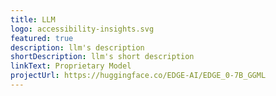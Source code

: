 ```yaml
---
title: LLM
logo: accessibility-insights.svg
featured: true
description: llm's description
shortDescription: llm's short description
linkText: Proprietary Model
projectUrl: https://huggingface.co/EDGE-AI/EDGE_0-7B_GGML
---
```

